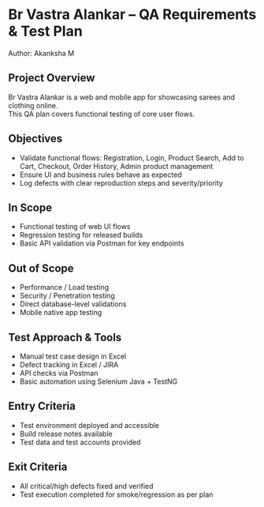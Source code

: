 # Br Vastra Alankar – QA Requirements & Test Plan

Author: Akanksha M

## Project Overview
Br Vastra Alankar is a web and mobile app for showcasing sarees and clothing online.  
This QA plan covers functional testing of core user flows.

## Objectives
- Validate functional flows: Registration, Login, Product Search, Add to Cart, Checkout, Order History, Admin product management
- Ensure UI and business rules behave as expected
- Log defects with clear reproduction steps and severity/priority

## In Scope
- Functional testing of web UI flows
- Regression testing for released builds
- Basic API validation via Postman for key endpoints

## Out of Scope
- Performance / Load testing
- Security / Penetration testing
- Direct database-level validations
- Mobile native app testing

## Test Approach & Tools
- Manual test case design in Excel
- Defect tracking in Excel / JIRA
- API checks via Postman
- Basic automation using Selenium Java + TestNG

## Entry Criteria
- Test environment deployed and accessible
- Build release notes available
- Test data and test accounts provided

## Exit Criteria
- All critical/high defects fixed and verified
- Test execution completed for smoke/regression as per plan
